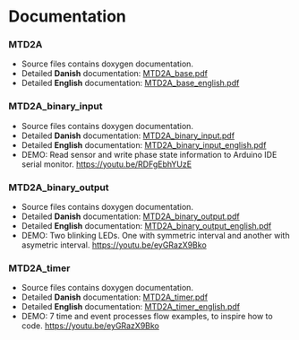 # Documentation

### MTD2A
* Source files contains doxygen documentation.
* Detailed **Danish** documentation: [MTD2A_base.pdf](/doc/MTD2A.pdf)
* Detailed **English** documentation: [MTD2A_base_english.pdf](/doc/MTD2A_english.pdf)

### MTD2A_binary_input 
* Source files contains doxygen documentation.
* Detailed **Danish** documentation: [MTD2A_binary_input.pdf](/doc/MTD2A_binary_input.pdf)
* Detailed **English** documentation: [MTD2A_binary_input_english.pdf](/doc/MTD2A_binary_input_english.pdf)
* DEMO: Read sensor and write phase state information to Arduino IDE serial monitor. https://youtu.be/RDFgEbhYUzE

### MTD2A_binary_output
* Source files contains doxygen documentation.
* Detailed **Danish** documentation: [MTD2A_binary_output.pdf](/doc/MTD2A_binary_output.pdf)
* Detailed **English** documentation: [MTD2A_binary_output_english.pdf](/doc/MTD2A_binary_output_english.pdf)
* DEMO: Two blinking LEDs. One with symmetric interval and another with asymetric interval. https://youtu.be/eyGRazX9Bko

### MTD2A_timer
* Source files contains doxygen documentation.
* Detailed **Danish** documentation: [MTD2A_timer.pdf](/doc/MTD2A_timer.pdf)
* Detailed **English** documentation: [MTD2A_timer_english.pdf](/doc/MTD2A_timer_english.pdf)
* DEMO: 7 time and event processes flow examples, to inspire how to code. https://youtu.be/eyGRazX9Bko
